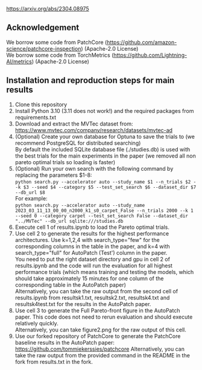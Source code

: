 https://arxiv.org/abs/2304.08975

## Acknowledgement
We borrow some code from PatchCore (https://github.com/amazon-science/patchcore-inspection) (Apache-2.0 License)  
We borrow some code from TorchMetrics (https://github.com/Lightning-AI/metrics) (Apache-2.0 License)

## Installation and reproduction steps for main results
1. Clone this repository  
2. Install Python 3.10 (3.11 does not work!) and the required packages from requirements.txt
3. Download and extract the MVTec dataset from: https://www.mvtec.com/company/research/datasets/mvtec-ad
4. (Optional) Create your own database for Optuna to save the trials to (we recommend PostgreSQL for distributed searching)  
By default the included SQLite database file (./studies.db) is used with the best trials for the main experiments in the paper (we removed all non pareto optimal trials so loading is faster)
5. (Optional) Run your own search with the following command by replacing the parameters $1-8:  
```python search.py --accelerator auto --study_name $1 --n_trials $2 --k $3 --seed $4 --category $5 --test_set_search $6 --dataset_dir $7 --db_url $8```  
For example:  
```python search.py --accelerator auto --study_name 2023_03_11_13_00_00_n2000_k1_s0_carpet_False --n_trials 2000 --k 1 --seed 0 --category carpet --test_set_search False --dataset_dir "../MVTec" --db_url sqlite:///studies.db```
7. Execute cell 1 of results.ipynb to load the Pareto optimal trials.
8. Use cell 2 to generate the results for the highest performance architectures. Use k=1,2,4 with search_type="few" for the corresponding columns in the table in the paper, and k=4 with search_type="full" for AutoPatch (Test') column in the paper.  
You need to put the right dataset directory and gpu in cell 2 of results.ipynb and the code will run the evaluation for all highest performance trials (which means training and testing the models, which should take approximately 15 minutes for one column of the corresponding table in the AutoPatch paper)  
Alternatively, you can take the raw output from the second cell of results.ipynb from resultsk1.txt, resultsk2.txt, resultsk4.txt and resultsk4test.txt for the results in the AutoPatch paper.
9. Use cell 3 to generate the Full Pareto-front figure in the AutoPatch paper. This code does not need to rerun evaluation and should execute relatively quickly.  
Alternatively, you can take figure2.png for the raw output of this cell.
9. Use our forked repository of PatchCore to generate the PatchCore baseline results in the AutoPatch paper: https://github.com/tommiekerssies/patchcore
Alternatively, you can take the raw output from the provided command in the README in the fork from results.txt in the fork.
